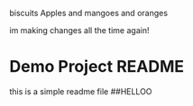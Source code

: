 
biscuits
Apples and mangoes
and oranges

im making changes all the time
again!

# Demo Project README
this is a simple readme file
##HELLOO
